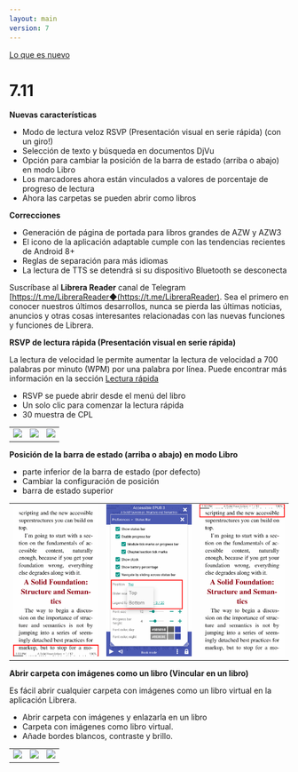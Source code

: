 ```yaml
---
layout: main
version: 7
---
```

[Lo que es nuevo](/wiki/what-is-new/es)

# 7.11

**Nuevas características**

* Modo de lectura veloz RSVP (Presentación visual en serie rápida) (con un giro!)
* Selección de texto y búsqueda en documentos DjVu
* Opción para cambiar la posición de la barra de estado (arriba o abajo) en modo Libro
* Los marcadores ahora están vinculados a valores de porcentaje de progreso de lectura
* Ahora las carpetas se pueden abrir como libros

**Correcciones**

* Generación de página de portada para libros grandes de AZW y AZW3
* El icono de la aplicación adaptable cumple con las tendencias recientes de Android 8+
* Reglas de separación para más idiomas
* La lectura de TTS se detendrá si su dispositivo Bluetooth se desconecta

Suscríbase al **Librera Reader** canal de Telegram [https://t.me/LibreraReader◆(https://t.me/LibreraReader). Sea el primero en conocer nuestros últimos desarrollos, nunca se pierda las últimas noticias, anuncios y otras cosas interesantes relacionadas con las nuevas funciones y funciones de Librera.


**RSVP de lectura rápida (Presentación visual en serie rápida)**

La lectura de velocidad le permite aumentar la lectura de velocidad a 700 palabras por minuto (WPM) por una palabra por línea.
Puede encontrar más información en la sección [Lectura rápida](/wiki/manual/Rapid-Serial-Visual-Presentation/es)


* RSVP se puede abrir desde el menú del libro
* Un solo clic para comenzar la lectura rápida
* 30 muestra de CPL

||||
|-|-|-|
|![](/wiki/manual/Rapid-Serial-Visual-Presentation/1.png)|![](/wiki/manual/Rapid-Serial-Visual-Presentation/2.png)|![](/wiki/manual/Rapid-Serial-Visual-Presentation/3.png)|

**Posición de la barra de estado (arriba o abajo) en modo Libro**

* parte inferior de la barra de estado (por defecto)
* Cambiar la configuración de posición
* barra de estado superior

||||
|-|-|-|
|![](1.png)|![](2.png)|![](3.png)|


**Abrir carpeta con imágenes como un libro (Vincular en un libro)**

Es fácil abrir cualquier carpeta con imágenes como un libro virtual en la aplicación Librera.


* Abrir carpeta con imágenes y enlazarla en un libro
* Carpeta con imágenes como libro virtual.
* Añade bordes blancos, contraste y brillo.

||||
|-|-|-|
|![](/wiki/manual/Open-Folder-With-Images-As-A-Book/1.png)|![](/wiki/manual/Open-Folder-With-Images-As-A-Book/2.png)|![](/wiki/manual/Open-Folder-With-Images-As-A-Book/3.png)|



